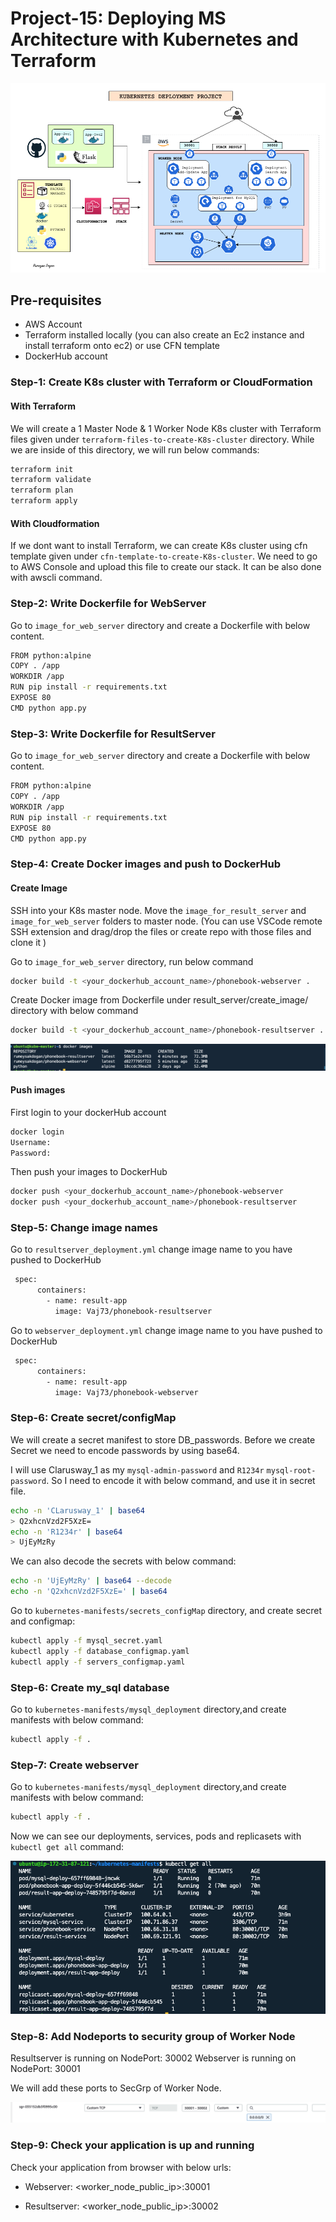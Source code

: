 # Project-15: Deploying MS Architecture with Kubernetes and Terraform

![](images/Project-15.png)

## Pre-requisites

* AWS Account
* Terraform installed locally (you can also create an Ec2 instance and install terraform onto ec2) or use CFN template
* DockerHub account
  
### Step-1: Create K8s cluster with Terraform or CloudFormation

#### With Terraform

We will create a 1 Master Node & 1 Worker Node K8s cluster with Terraform files given under `terraform-files-to-create-K8s-cluster` directory. While we are inside of this directory, we will run below commands:
```sh
terraform init
terraform validate
terraform plan
terraform apply
```

#### With Cloudformation

If we dont want to install Terraform, we can create K8s cluster using cfn template given under `cfn-template-to-create-K8s-cluster`. We need to go to AWS Console and upload this file to create our stack. It can be also done with awscli command.

### Step-2: Write Dockerfile for WebServer

Go to `image_for_web_server` directory and create a Dockerfile with below content.
```sh
FROM python:alpine
COPY . /app
WORKDIR /app
RUN pip install -r requirements.txt
EXPOSE 80
CMD python app.py
```

### Step-3: Write Dockerfile for ResultServer

Go to `image_for_web_server` directory and create a Dockerfile with below content.
```sh
FROM python:alpine
COPY . /app
WORKDIR /app
RUN pip install -r requirements.txt
EXPOSE 80
CMD python app.py
```

### Step-4: Create Docker images and push to DockerHub

#### Create Image
SSH into your K8s master node. Move the `image_for_result_server` and `image_for_web_server` folders to master node. (You can use VSCode remote SSH extension and drag/drop the files or create repo with those files and clone it )

Go to `image_for_web_server` directory, run below command
```bash
docker build -t <your_dockerhub_account_name>/phonebook-webserver .
``` 

Create Docker image from Dockerfile under result_server/create_image/ directory with below command
```bash
docker build -t <your_dockerhub_account_name>/phonebook-resultserver .
``` 

![](images/images-created.png)

#### Push images

First login to your dockerHub account
```bash
docker login
Username:
Password:
```

Then push your images to DockerHub
```bash
docker push <your_dockerhub_account_name>/phonebook-webserver
docker push <your_dockerhub_account_name>/phonebook-resultserver
``` 



### Step-5: Change image names 

Go to `resultserver_deployment.yml` change image name to you have pushed to DockerHub
```sh
 spec:
      containers:
        - name: result-app
          image: Vaj73/phonebook-resultserver 
```

Go to `webserver_deployment.yml` change image name to you have pushed to DockerHub
```sh
 spec:
      containers:
        - name: result-app
          image: Vaj73/phonebook-webserver 
```

### Step-6: Create secret/configMap

We will create a secret manifest to store DB_passwords. Before we create Secret we need to encode passwords by using base64. 

I will use Clarusway_1 as my `mysql-admin-password` and `R1234r` `mysql-root-password`. So I need to encode it with below command, and use it in secret file.
```sh
echo -n 'CLarusway_1' | base64
> Q2xhcnVzd2F5XzE=
echo -n 'R1234r' | base64
> UjEyMzRy
```

We can also decode the secrets with below command:
```sh
echo -n 'UjEyMzRy' | base64 --decode 
echo -n 'Q2xhcnVzd2F5XzE=' | base64
```

Go to `kubernetes-manifests/secrets_configMap` directory, and create secret and configmap:
```sh
kubectl apply -f mysql_secret.yaml
kubectl apply -f database_configmap.yaml
kubectl apply -f servers_configmap.yaml
```

### Step-6: Create my_sql database

Go to `kubernetes-manifests/mysql_deployment` directory,and create manifests with below command:
```sh
kubectl apply -f . 
```

### Step-7: Create webserver

Go to `kubernetes-manifests/mysql_deployment` directory,and create manifests with below command:
```sh
kubectl apply -f . 
```
Now we can see our deployments, services, pods and replicasets with `kubectl get all` command:

![](images/kube-apply-complete.png)

### Step-8: Add Nodeports to security group of Worker Node

Resultserver is running on NodePort: 30002
Webserver is running on NodePort: 30001

We will add these ports to SecGrp of Worker Node.

![](images/nodeports-added-to-sg.png)

### Step-9: Check your application is up and running

Check your application from browser with below urls:

* Webserver: <worker_node_public_ip>:30001



* Resultserver: <worker_node_public_ip>:30002


